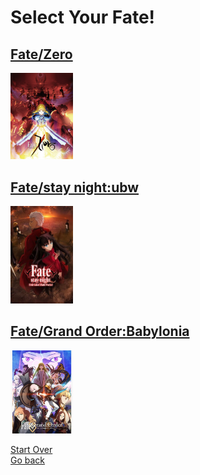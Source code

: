 # Select Your Fate!
## [Fate/Zero](fate-zero.md)
<a herf="https://animekisa.tv/fate-zero"><img src="fate-zero.jpg"></a>

## [Fate/stay night:ubw](fate-stay-night.md)
<a herf="https://animekisa.tv/fate-stay-night-unlimited-blade-works"><img src="fate-stay-night.jpg"></a>

## [Fate/Grand Order:Babylonia](fate-grand-order.md)
<a herf="https://animekisa.tv/fate-grand-order-zettai-majuu-sensen-babylonia"><img src="fate-grand-order.jpg"></a>

[Start Over](../../README.md) <br>
[Go back](../fantasy.md)

<style>
img {
    width: 100px;
}
</style>